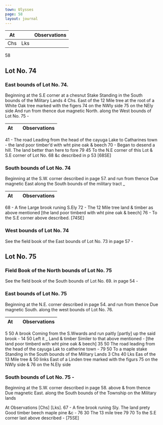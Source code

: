 ```yaml
---
town: Ulysses
page: 58
layout: journal
---
```


| At |    | Observations |
| -- | -- | ------------ |
| Chs | Lks | |

58

## Lot No. 74

### East bounds of Lot No. 74.

Beginning at the S.E corner at a chesnut Stake Standing in the South bounds of the 
Military Lands 4 Chs. East of the 12 Mile tree at the root of a White Oak tree marked with the figers 74 on the NWly side 75 on the NEly side And run from thence due magnetic North. along the West bounds of Lot No. 75 -

| At |    | Observations |
| -- | -- | ------------ |
41  -  The road Leading from the head of the cayuga Lake to Catharines town - the
land poor timber’d with wht pine oak & beech
70  -  Began to desend a hill. The land better than here to fore
79  45  To the N.E corner of this Lot & S.E corner of Lot No. 68 &c described in p 53
[68SE]

### South bounds of Lot No. 74

Beginning at the S.W. corner described in page 57. and run from thence Due magnetic 
East along the South bounds of the military tract _

| At |    | Observations |
| -- | -- | ------------ |
68  -  A fine Large brook runing S.Ely
72  -  The 12 Mile tree land & timber as above mentioned [the land poor timberd with
wht pine oak & beech]
76  -  To the S.E corner above described. [74SE]

### West bounds of Lot No. 74

See the field book of the East bounds of Lot No. 73 in page 57 - 

## Lot No. 75

### Field Book of the North bounds of Lot No. 75

See the field book of the South bounds of Lot No. 69. in page 54 -

### East bounds of Lot No. 75

Beginning at the N.E. corner described in page 54. and run from thence Due magnetic South. along the west bounds of Lot No. 76.

| At |    | Observations |
| -- | -- | ------------ |
5  50  A brook Coming from the S.Wwards and run paitly [partly] up the said brook -
14  50  Left it _ Land & timber Similer to that above mentioned - [the land poor timberd
with wht pine oak & beech]
35  50  The road leading from the head of the cayuga Lak to catherine town -
79  50  To a maple stake Standing in the South bounds of the Military Lands 3 Chs 40
Lks Eas of the 13 Mile tree & 50 links East of a Linden tree marked with the figurs 75 on the NWly side & 76 on the N.Ely side

### South bounds of Lot No. 75 -

Beginning at the S.W. corner described in page 58. above & from thence Due magnetic
East. along the South bounds of the Township on the Military lands 

At      Observations
[Chs]  [Lks].
67  -  A fine brook runing Sly.  The land prety Good timber beech maple pine &c -
76  30   The 13 mile tree
79  70  To the S.E corner last above described - [75SE] 
